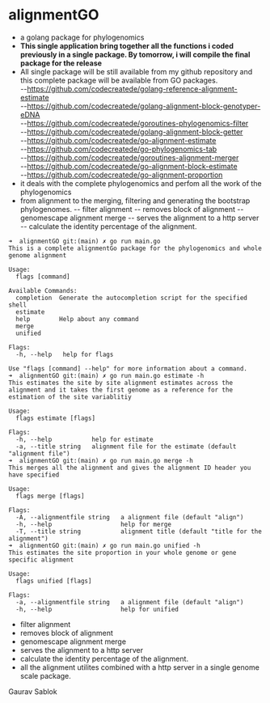 # alignmentGO 
- a golang package for phylogenomics
- **This single application bring together all the functions i coded previously in a single package. By tomorrow, i will compile the final package for the release**
- All single package will be still available from my github repository and this complete package will be available from GO packages. \
  --https://github.com/codecreatede/golang-reference-alignment-estimate \
  --https://github.com/codecreatede/golang-alignment-block-genotyper-eDNA \
  --https://github.com/codecreatede/goroutines-phylogenomics-filter \
  --https://github.com/codecreatede/golang-alignment-block-getter \
  --https://github.com/codecreatede/go-alignment-estimate \
  --https://github.com/codecreatede/go-phylogenomics-tab \
  --https://github.com/codecreatede/goroutines-alignment-merger \
  --https://github.com/codecreatede/go-alignment-block-estimate \
  --https://github.com/codecreatede/go-alignment-proportion 
- it deals with the complete phylogenomics and perfom all the work of the phylogenomics
- from alignment to the merging, filtering and generating the bootstrap phylogenomes.
  -- filter alignment
  -- removes block of alignment
  -- genomescape alignment merge
  -- serves the alignment to a http server
  -- calculate the identity percentage of the alignment.

```
➜  alignmentGO git:(main) ✗ go run main.go
This is a complete alignmentGo package for the phylogenomics and whole genome alignment

Usage:
  flags [command]

Available Commands:
  completion  Generate the autocompletion script for the specified shell
  estimate
  help        Help about any command
  merge
  unified

Flags:
  -h, --help   help for flags

Use "flags [command] --help" for more information about a command.
➜  alignmentGO git:(main) ✗ go run main.go estimate -h
This estimates the site by site alignment estimates across the alignment and it takes the first genome as a reference for the estimation of the site variablitiy

Usage:
  flags estimate [flags]

Flags:
  -h, --help           help for estimate
  -a, --title string   alignment file for the estimate (default "alignment file")
➜  alignmentGO git:(main) ✗ go run main.go merge -h
This merges all the alignment and gives the alignment ID header you have specified

Usage:
  flags merge [flags]

Flags:
  -A, --alignmentfile string   a alignment file (default "align")
  -h, --help                   help for merge
  -T, --title string           alignment title (default "title for the alignment")
➜  alignmentGO git:(main) ✗ go run main.go unified -h
This estimates the site proportion in your whole genome or gene specific alignment

Usage:
  flags unified [flags]

Flags:
  -a, --alignmentfile string   a alignment file (default "align")
  -h, --help                   help for unified
```
  - filter alignment
  - removes block of alignment
  - genomescape alignment merge
  - serves the alignment to a http server
  - calculate the identity percentage of the alignment.
- all the alignment utilites combined with a http server in a single genome scale package.

Gaurav Sablok
